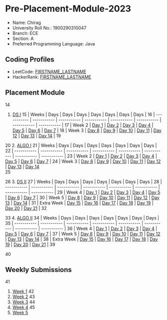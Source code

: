 # Pre-Placement-Module-2023

- Name: Chirag
- University Roll No.: 1900290310047
- Branch: ECE
- Section: A
- Preferred Programming Language: Java

## Coding Profiles
- LeetCode: [FIRSTNAME_LASTNAME](https://leetcode.com/chirag_nimesh/)
- HackerRank: [FIRSTNAME_LASTNAME](https://www.hackerrank.com/chinim591)

## Placement Module
14
1. [DS I](https://github.com/chirag567/Pre-Placement-Module-2023/tree/main/DS%20I)
15
    | Weeks | Days | Days | Days | Days | Days | Days | Days |
16
    | ----------- | ----------- | ----------- | ----------- | ----------- | ----------- | ----------- | ----------- | 
17
    | Week 2 | [Day 1](https://github.com/chirag567/Pre-Placement-Module-2023/tree/main/DS%20I/Day%201) | [Day 2](https://github.com/chirag567/Pre-Placement-Module-2023/tree/main/DS%20I/Day%202) | [Day 3](https://github.com/chirag567/Pre-Placement-Module-2023/tree/main/DS%20I/Day%203) | [Day 4](https://github.com/chirag567/Pre-Placement-Module-2023/tree/main/DS%20I/Day%204) | [Day 5](https://github.com/chirag567/Pre-Placement-Module-2023/tree/main/DS%20I/Day%205) | [Day 6](https://github.com/chirag567/Pre-Placement-Module-2023/tree/main/DS%20I/Day%206) | [Day 7](https://github.com/chirag567/Pre-Placement-Module-2023/tree/main/DS%20I/Day%207) |
18
    | Week 3 | [Day 8](https://github.com/chirag567/Pre-Placement-Module-2023/tree/main/DS%20I/Day%208) | [Day 9](https://github.com/chirag567/Pre-Placement-Module-2023/tree/main/DS%20I/Day%209) | [Day 10](https://github.com/chirag567/Pre-Placement-Module-2023/tree/main/DS%20I/Day%2010) | [Day 11](https://github.com/chirag567/Pre-Placement-Module-2023/tree/main/DS%20I/Day%2011) | [Day 12](https://github.com/chirag567/Pre-Placement-Module-2023/tree/main/DS%20I/Day%2012) | [Day 13](https://github.com/chirag567/Pre-Placement-Module-2023/tree/main/DS%20I/Day%2013) | [Day 14](https://github.com/chirag567/Pre-Placement-Module-2023/tree/main/DS%20I/Day%2014) |
19
    
20
2. [ALGO I](https://github.com/chirag567/Pre-Placement-Module-2023/tree/main/ALGO%20I)
21
    | Weeks | Days | Days | Days | Days | Days | Days | Days |
22
    | ----------- | ----------- | ----------- | ----------- | ----------- | ----------- | ----------- | ----------- |
23
    | Week 2 | [Day 1](https://github.com/chirag567/Pre-Placement-Module-2023/tree/main/ALGO%20I/Day%201) | [Day 2](https://github.com/chirag567/Pre-Placement-Module-2023/tree/main/ALGO%20I/Day%202) | [Day 3](https://github.com/chirag567/Pre-Placement-Module-2023/tree/main/ALGO%20I/Day%203) | [Day 4](https://github.com/chirag567/Pre-Placement-Module-2023/tree/main/ALGO%20I/Day%204) | [Day 5](https://github.com/chirag567/Pre-Placement-Module-2023/tree/main/ALGO%20I/Day%205) | [Day 6](https://github.com/chirag567/Pre-Placement-Module-2023/tree/main/ALGO%20I/Day%206) | [Day 7](https://github.com/chirag567/Pre-Placement-Module-2023/tree/main/ALGO%20I/Day%207) |
24
    | Week 3 | [Day 8](https://github.com/chirag567/Pre-Placement-Module-2023/tree/main/ALGO%20I/Day%208) | [Day 9](https://github.com/chirag567/Pre-Placement-Module-2023/tree/main/ALGO%20I/Day%209) | [Day 10](https://github.com/chirag567/Pre-Placement-Module-2023/tree/main/ALGO%20I/Day%2010) | [Day 11](https://github.com/chirag567/Pre-Placement-Module-2023/tree/main/ALGO%20I/Day%2011) | [Day 12](https://github.com/chirag567/Pre-Placement-Module-2023/tree/main/ALGO%20I/Day%2012) | [Day 13](https://github.com/chirag567/Pre-Placement-Module-2023/tree/main/ALGO%20I/Day%2013) | [Day 14](https://github.com/chirag567/Pre-Placement-Module-2023/tree/main/ALGO%20I/Day%2014)  
25
    
26
3. [DS II](https://github.com/chirag567/Pre-Placement-Module-2023/tree/main/DS%20II)
27
    | Weeks | Days | Days | Days | Days | Days | Days | Days |
28
    | ----------- | ----------- | ----------- | ----------- | ----------- | ----------- | ----------- | ----------- |
29
    | Week 4 | [Day 1](https://github.com/chirag567/Pre-Placement-Module-2023/tree/main/DS%20II/Day%201) | [Day 2](https://github.com/chirag567/Pre-Placement-Module-2023/tree/main/DS%20II/Day%202) | [Day 3](https://github.com/chirag567/Pre-Placement-Module-2023/tree/main/DS%20II/Day%203) | [Day 4](https://github.com/chirag567/Pre-Placement-Module-2023/tree/main/DS%20II/Day%204) | [Day 5](https://github.com/chirag567/Pre-Placement-Module-2023/tree/main/DS%20II/Day%205) | [Day 6](https://github.com/chirag567/Pre-Placement-Module-2023/tree/main/DS%20II/Day%206) | [Day 7](https://github.com/chirag567/Pre-Placement-Module-2023/tree/main/DS%20II/Day%207) | 
30
    | Week 5 | [Day 8](https://github.com/chirag567/Pre-Placement-Module-2023/tree/main/DS%20II/Day%208) | [Day 9](https://github.com/chirag567/Pre-Placement-Module-2023/tree/main/DS%20II/Day%209) | [Day 10](https://github.com/chirag567/Pre-Placement-Module-2023/tree/main/DS%20II/Day%2010) | [Day 11](https://github.com/chirag567/Pre-Placement-Module-2023/tree/main/DS%20II/Day%2011) | [Day 12](https://github.com/chirag567/Pre-Placement-Module-2023/tree/main/DS%20II/Day%2012) | [Day 13](https://github.com/chirag567/Pre-Placement-Module-2023/tree/main/DS%20II/Day%2013) | [Day 14](https://github.com/chirag567/Pre-Placement-Module-2023/tree/main/DS%20II/Day%2014) |
31
    | Extra Week | [Day 15](https://github.com/chirag567/Pre-Placement-Module-2023/tree/main/DS%20II/Day%2015) | [Day 16](https://github.com/chirag567/Pre-Placement-Module-2023/tree/main/DS%20II/Day%2016) | [Day 17](https://github.com/chirag567/Pre-Placement-Module-2023/tree/main/DS%20II/Day%2017) | [Day 18](https://github.com/chirag567/Pre-Placement-Module-2023/tree/main/DS%20II/Day%2018) | [Day 19](https://github.com/chirag567/Pre-Placement-Module-2023/tree/main/DS%20II/Day%2019) | [Day 20](https://github.com/chirag567/Pre-Placement-Module-2023/tree/main/DS%20II/Day%2020) | [Day 21](https://github.com/chirag567/Pre-Placement-Module-2023/tree/main/DS%20II/Day%2021) |
32
    
33
4. [ALGO II](https://github.com/chirag567/Pre-Placement-Module-2023/tree/main/ALGO%20II)
34
    | Weeks | Days | Days | Days | Days | Days | Days | Days |
35
    | ----------- | ----------- | ----------- | ----------- | ----------- | ----------- | ----------- | ----------- |
36
    | Week 4 | [Day 1](https://github.com/chirag567/Pre-Placement-Module-2023/tree/main/ALGO%20II/Day%201) | [Day 2](https://github.com/chirag567/Pre-Placement-Module-2023/tree/main/ALGO%20II/Day%202) | [Day 3](https://github.com/chirag567/Pre-Placement-Module-2023/tree/main/ALGO%20II/Day%203) | [Day 4](https://github.com/chirag567/Pre-Placement-Module-2023/tree/main/ALGO%20II/Day%204) | [Day 5](https://github.com/chirag567/Pre-Placement-Module-2023/tree/main/ALGO%20II/Day%205) | [Day 6](https://github.com/chirag567/Pre-Placement-Module-2023/tree/main/ALGO%20II/Day%206) | [Day 7](https://github.com/chirag567/Pre-Placement-Module-2023/tree/main/ALGO%20II/Day%207) |
37
    | Week 5 | [Day 8](https://github.com/chirag567/Pre-Placement-Module-2023/tree/main/ALGO%20II/Day%208) | [Day 9](https://github.com/chirag567/Pre-Placement-Module-2023/tree/main/ALGO%20II/Day%209) | [Day 10](https://github.com/chirag567/Pre-Placement-Module-2023/tree/main/ALGO%20II/Day%2010) | [Day 11](https://github.com/chirag567/Pre-Placement-Module-2023/tree/main/ALGO%20II/Day%2011) | [Day 12](https://github.com/chirag567/Pre-Placement-Module-2023/tree/main/ALGO%20II/Day%2012) | [Day 13](https://github.com/chirag567/Pre-Placement-Module-2023/tree/main/ALGO%20II/Day%2013) | [Day 14](https://github.com/chirag567/Pre-Placement-Module-2023/tree/main/ALGO%20II/Day%2014) |
38
    | Extra Week | [Day 15](https://github.com/chirag567/Pre-Placement-Module-2023/tree/main/ALGO%20II/Day%2015) | [Day 16](https://github.com/chirag567/Pre-Placement-Module-2023/tree/main/ALGO%20II/Day%2016) | [Day 17](https://github.com/chirag567/Pre-Placement-Module-2023/tree/main/ALGO%20II/Day%2017) | [Day 18](https://github.com/chirag567/Pre-Placement-Module-2023/tree/main/ALGO%20II/Day%2018) | [Day 19](https://github.com/chirag567/Pre-Placement-Module-2023/tree/main/ALGO%20II/Day%2019) | [Day 20](https://github.com/chirag567/Pre-Placement-Module-2023/tree/main/ALGO%20II/Day%2020) | [Day 21](https://github.com/chirag567/Pre-Placement-Module-2023/tree/main/ALGO%20II/Day%2021) |
39

40
## Weekly Submissions
41
1. [Week 1](https://github.com/chirag567/Pre-Placement-Module-2023/tree/main/Weekly%20Submissions/Week%201)
42
2. [Week 2](https://github.com/chirag567/Pre-Placement-Module-2023/tree/main/Weekly%20Submissions/Week%202)
43
3. [Week 3](https://github.com/chirag567/Pre-Placement-Module-2023/tree/main/Weekly%20Submissions/Week%203)
44
4. [Week 4](https://github.com/chirag567/Pre-Placement-Module-2023/tree/main/Weekly%20Submissions/Week%204)
45
5. [Week 5](https://github.com/chirag567/Pre-Placement-Module-2023/tree/main/Weekly%20Submissions/Week%205)
